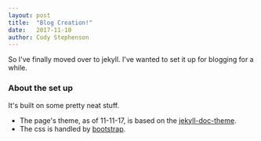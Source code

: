 ```yaml
---
layout: post
title:  "Blog Creation!"
date:   2017-11-10
author: Cody Stephenson
---
```

So I've finally moved over to jekyll. I've wanted to set it up for blogging for a while.

### About the set up
It's built on some pretty neat stuff.
* The page's theme, as of 11-11-17, is based on the [jekyll-doc-theme](https://github.com/aksakalli/jekyll-doc-theme). 
* The css is handled by [bootstrap](http://getbootstrap.com/).